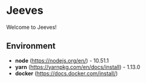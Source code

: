 # Jeeves
Welcome to Jeeves!

## Environment
+ **node** (https://nodejs.org/en/) - 10.51.1
+ **yarn** (https://yarnpkg.com/en/docs/install) - 1.13.0
+ **docker** (https://docs.docker.com/install/)

